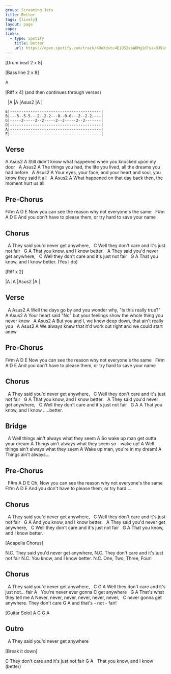 ```yaml
---
group: Screaming Jets
title: Better
tags: [lively]
layout: page
capo: 
links: 
  - type: Spotify
    title: Better
    url: https://open.spotify.com/track/49eXdstc4EiOS2xpWDMg1d?si=039adca08e6849e3
---
```


[Drum beat 2 x 8]

[Bass line 2 x 8]

A

[Riff x 4] (and then continues through verses)

&nbsp;   |A       |A       |Asus2    |A        |

```chordpro
E|----------------------------------------|
B|---5--5-5---2--2-2---0--0-0---2--2-2----|
G|-----2-----2--2-----2--2-----2--2-------|
D|----------------------------------------|
A|----------------------------------------|
E|----------------------------------------|
```

## Verse

A                                        Asus2           A
Still didn't know what happened when you knocked upon my door
&nbsp;   A                                           Asus2                A
The things you had, the life you lived, all the dreams you had before
&nbsp;    A                                             Asus2                A
Your eyes, your face, and your heart and soul, you know they said it all
&nbsp;    A                                   Asus2          A
What happened on that day back then, the moment hurt us all

## Pre-Chorus

F#m                 A              D              E
Now you can see the reason why not everyone's the same
&nbsp;   F#m               A                   D                 E
And you don't have to please them, or try hard to save your name

## Chorus
&nbsp;    A
They said you'd never get anywhere,
&nbsp;    C
Well they don't care and it's just not fair
&nbsp;    G                    A
That you know, and I know better.
&nbsp;    A
They said you'd never get anywhere,
&nbsp;    C
Well they don't care and it's just not fair
&nbsp;    G                    A
That you know, and I know better. (Yes I do)

[Riff x 2]

|A    |A    |Asus2    |A     |

## Verse

&nbsp;        A                               Asus2          A
Well the days go by and you wonder why, "is this really true?"
&nbsp;    A                                                Asus2               A
Your heart said "No" but your feelings show the whole thing you never knew
&nbsp;   A                             Asus2                A
But you and I, we knew deep down, that ain't really you
&nbsp;  A                                        Asus2          A
We always knew that it'd work out right and we could start anew

## Pre-Chorus

F#m                 A              D              E
Now you can see the reason why not everyone's the same
&nbsp;   F#m               A                   D                 E
And you don't have to please them, or try hard to save your name

## Chorus

&nbsp;    A
They said you'd never get anywhere,
&nbsp;    C
Well they don't care and it's just not fair
&nbsp;    G                    A
That you know, and I know better.
&nbsp;    A
They said you'd never get anywhere,
&nbsp;    C
Well they don't care and it's just not fair
&nbsp;    G                    A      A
That you know, and I know .....better.

## Bridge

&nbsp;    A
Well things ain't always what they seem
A
So wake up man get outta your dream
A
Things ain't always what they seem so - wake up!
A
Well things ain't always what they seem
A
Wake up man, you're in my dream!
A
Things ain't always...

## Pre-Chorus

&nbsp;   F#m                 A              D              E
Oh, Now you can see the reason why not everyone's the same
&nbsp;   F#m               A                   D            E
And you don't have to please them, or try hard....

## Chorus

&nbsp;    A
They said you'd never get anywhere,
&nbsp;    C
Well they don't care and it's just not fair
&nbsp;   G                    A
And you know, and I know better.
&nbsp;    A
They said you'd never get anywhere,
&nbsp;    C
Well they don't care and it's just not fair
&nbsp;    G                    A
That you know, and I know better.

[Acapella Chorus]

N.C.
They said you'd never get anywhere,
N.C.
They don't care and it's just not fair
N.C.
You know, and I know better.
N.C.
One, Two, Three, Four!

## Chorus
&nbsp;    A
They said you'd never get anywhere,
&nbsp;    C                                    G         A
Well they don't care and it's just not... fair
A
&nbsp; You're never ever gonna
C
get anywhere
&nbsp;                G         A
That's what they tell me
A
Never, never, never, never, never, never,
&nbsp;           C
never gonna get anywhere. They don't care
G                  A
and that's - not - fair!

[Guitar Solo]
A    C    G    A

## Outro
&nbsp;    A
They said you'd never get anywhere

[Break it down]

C
They don't care and it's just not fair
G                             A
&nbsp;  That you know, and I know (better)

